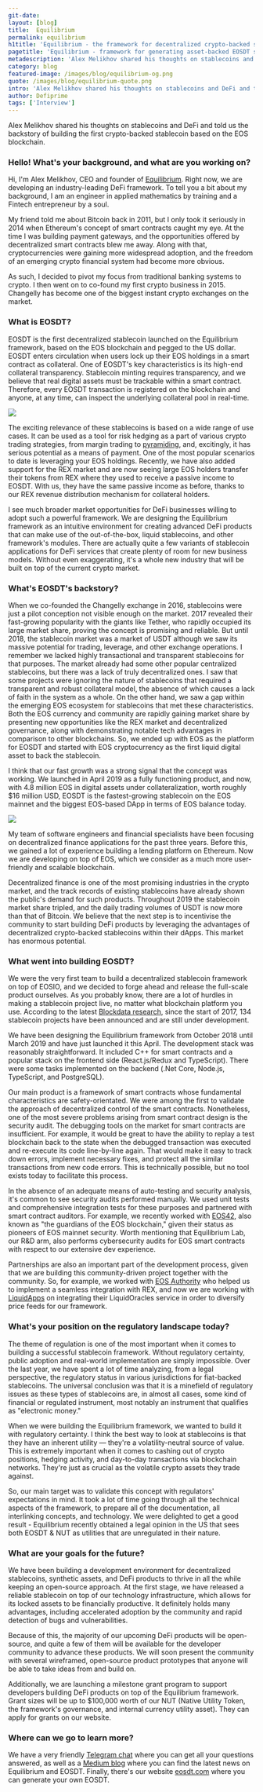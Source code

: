 ```yaml
---
git-date:
layout: [blog]
title:  Equilibrium
permalink: equilibrium
h1title: 'Equilibrium - the framework for decentralized crypto-backed stablecoins and DeFi products'
pagetitle: 'Equilibrium - framework for generating asset-backed EOSDT stablecoins'
metadescription: 'Alex Melikhov shared his thoughts on stablecoins and DeFi and told us the backstory of building the first crypto-backed stablecoin based on the EOS blockchain.'
category: blog
featured-image: /images/blog/equilibrium-og.png
quote: /images/blog/equilibrium-quote.png
intro: 'Alex Melikhov shared his thoughts on stablecoins and DeFi and told us the backstory of building the first crypto-backed stablecoin based on the EOS blockchain.'
author: Defiprime
tags: ['Interview']
---
```

Alex Melikhov shared his thoughts on stablecoins and DeFi and told us the backstory of building the first crypto-backed stablecoin based on the EOS blockchain.

### Hello! What's your background, and what are you working on?

Hi, I'm Alex Melikhov, CEO and founder of [Equilibrium](http://eosdt.com/?utm_source=defiprime&utm_medium=referral&utm_campaign=defiprime_interview). Right now, we are developing an industry-leading DeFi framework. To tell you a bit about my background, I am an engineer in applied mathematics by training and a Fintech entrepreneur by a soul.

My friend told me about Bitcoin back in 2011, but I only took it seriously in 2014 when Ethereum's concept of smart contracts caught my eye. At the time I was building payment gateways, and the opportunities offered by decentralized smart contracts blew me away. Along with that, cryptocurrencies were gaining more widespread adoption, and the freedom of an emerging crypto financial system had become more obvious.

As such, I decided to pivot my focus from traditional banking systems to crypto. I then went on to co-found my first crypto business in 2015. Changelly has become one of the biggest instant crypto exchanges on the market.

### What is EOSDT?

EOSDT is the first decentralized stablecoin launched on the Equilibrium framework, based on the EOS blockchain and pegged to the US dollar. EOSDT enters circulation when users lock up their EOS holdings in a smart contract as collateral. One of EOSDT's key characteristics is its high-end collateral transparency. Stablecoin minting requires transparency, and we believe that real digital assets must be trackable within a smart contract. Therefore, every EOSDT transaction is registered on the blockchain and anyone, at any time, can inspect the underlying collateral pool in real-time.

![](/images/blog/equilibrium2.png)

The exciting relevance of these stablecoins is based on a wide range of use cases. It can be used as a tool for risk hedging as a part of various crypto trading strategies, from margin trading to [pyramiding](https://www.investopedia.com/terms/p/pyramiding.asp), and, excitingly, it has serious potential as a means of payment. One of the most popular scenarios to date is leveraging your EOS holdings. Recently, we have also added support for the REX market and are now seeing large EOS holders transfer their tokens from REX where they used to receive a passive income to EOSDT. With us, they have the same passive income as before, thanks to our REX revenue distribution mechanism for collateral holders.

I see much broader market opportunities for DeFi businesses willing to adopt such a powerful framework. We are designing the Equilibrium framework as an intuitive environment for creating advanced DeFi products that can make use of the out-of-the-box, liquid stablecoins, and other framework's modules. There are actually quite a few variants of stablecoin applications for DeFi services that create plenty of room for new business models. Without even exaggerating, it's a whole new industry that will be built on top of the current crypto market.

### What's EOSDT's backstory?

When we co-founded the Changelly exchange in 2016, stablecoins were just a pilot conception not visible enough on the market. 2017 revealed their fast-growing popularity with the giants like Tether, who rapidly occupied its large market share, proving the concept is promising and reliable. But until 2018, the stablecoin market was a market of USDT although we saw its massive potential for trading, leverage, and other exchange operations. I remember we lacked highly transactional and transparent stablecoins for that purposes. The market already had some other popular centralized stablecoins, but there was a lack of truly decentralized ones. I saw that some projects were ignoring the nature of stablecoins that required a transparent and robust collateral model, the absence of which causes a lack of faith in the system as a whole.
On the other hand, we saw a gap within the emerging EOS ecosystem for stablecoins that met these characteristics. Both the EOS currency and community are rapidly gaining market share by presenting new opportunities like the REX market and decentralized governance, along with demonstrating notable tech advantages in comparison to other blockchains. So, we ended up with EOS as the platform for EOSDT and started with EOS cryptocurrency as the first liquid digital asset to back the stablecoin.

I think that our fast growth was a strong signal that the concept was working. We launched in April 2019 as a fully functioning product, and now, with 4.8 million EOS in digital assets under collateralization, worth roughly $16 million USD, EOSDT is the fastest-growing stablecoin on the EOS mainnet and the biggest EOS-based DApp in terms of EOS balance today.

![](/images/blog/equilibrium1.jpg)

My team of software engineers and financial specialists have been focusing on decentralized finance applications for the past three years. Before this, we gained a lot of experience building a lending platform on Ethereum. Now we are developing on top of EOS, which we consider as a much more user-friendly and scalable blockchain.

Decentralized finance is one of the most promising industries in the crypto market, and the track records of existing stablecoins have already shown the public's demand for such products. Throughout 2019 the stablecoin market share tripled, and the daily trading volumes of USDT is now more than that of Bitcoin. We believe that the next step is to incentivise the community to start building DeFi products by leveraging the advantages of decentralized crypto-backed stablecoins within their dApps. This market has enormous potential.

### What went into building EOSDT?

We were the very first team to build a decentralized stablecoin framework on top of EOSIO, and we decided to forge ahead and release the full-scale product ourselves. As you probably know, there are a lot of hurdles in making a stablecoin project live, no matter what blockchain platform you use. According to the latest [Blockdata research](https://download.blockdata.tech/blockdata-stablecoin-report-blockchain-technology.pdf), since the start of 2017, 134 stablecoin projects have been announced and are still under development.

We have been designing the Equilibrium framework from October 2018 until March 2019 and have just launched it this April. The development stack was reasonably straightforward. It included C++ for smart contracts and a popular stack on the frontend side (React.js/Redux and TypeScript). There were some tasks implemented on the backend (.Net Core, Node.js, TypeScript, and PostgreSQL).

Our main product is a framework of smart contracts whose fundamental characteristics are safety-orientated. We were among the first to validate the approach of decentralized control of the smart contracts. Nonetheless, one of the most severe problems arising from smart contract design is the security audit. The debugging tools on the market for smart contracts are insufficient. For example, it would be great to have the ability to replay a test blockchain back to the state when the debugged transaction was executed and re-execute its code line-by-line again. That would make it easy to track down errors, implement necessary fixes, and protect all the similar transactions from new code errors. This is technically possible, but no tool exists today to facilitate this process.

In the absence of an adequate means of auto-testing and security analysis, it's common to see security audits performed manually. We used unit tests and comprehensive integration tests for these purposes and partnered with smart contract auditors. For example, we recently worked with [EOS42](https://eos42.io/), also known as "the guardians of the EOS blockchain," given their status as pioneers of EOS mainnet security. Worth mentioning that Equilibrium Lab, our R&D arm, also performs cybersecurity audits for EOS smart contracts with respect to our extensive dev experience.  

Partnerships are also an important part of the development process, given that we are building this community-driven project together with the community. So, for example, we worked with [EOS Authority](https://eosauthority.com/) who helped us to implement a seamless integration with REX, and now we are working with [LiquidApps](https://liquidapps.io/) on integrating their LiquidOracles service in order to diversify price feeds for our framework.

### What's your position on the regulatory landscape today?

The theme of regulation is one of the most important when it comes to building a successful stablecoin framework. Without regulatory certainty, public adoption and real-world implementation are simply impossible. Over the last year, we have spent a lot of time analyzing, from a legal perspective, the regulatory status in various jurisdictions for fiat-backed stablecoins. The universal conclusion was that it is a minefield of regulatory issues as these types of stablecoins are, in almost all cases, some kind of financial or regulated instrument, most notably an instrument that qualifies as "electronic money."

When we were building the Equilibrium framework, we wanted to build it with regulatory certainty. I think the best way to look at stablecoins is that they have an inherent utility — they're a volatility-neutral source of value. This is extremely important when it comes to cashing out of crypto positions, hedging activity, and day-to-day transactions via blockchain networks. They're just as crucial as the volatile crypto assets they trade against.

So, our main target was to validate this concept with regulators' expectations in mind. It took a lot of time going through all the technical aspects of the framework, to prepare all of the documentation, all interlinking concepts, and technology. We were delighted to get a good result - Equilibrium recently obtained a legal opinion in the US that sees both EOSDT & NUT as utilities that are unregulated in their nature.

### What are your goals for the future?

We have been building a development environment for decentralized stablecoins, synthetic assets, and DeFi products to thrive in all the while keeping an open-source approach. At the first stage, we have released a reliable stablecoin on top of our technology infrastructure, which allows for its locked assets to be financially productive. It definitely holds many advantages, including accelerated adoption by the community and rapid detection of bugs and vulnerabilities.

Because of this, the majority of our upcoming DeFi products will be open-source, and quite a few of them will be available for the developer community to advance these products. We will soon present the community with several wireframed, open-source product prototypes that anyone will be able to take ideas from and build on.

Additionally, we are launching a milestone grant program to support developers building DeFi products on top of the Equilibrium framework. Grant sizes will be up to $100,000 worth of our NUT (Native Utility Token, the framework's governance, and internal currency utility asset). They can apply for grants on our website.  

### Where can we go to learn more?

We have a very friendly [Telegram chat](http://t.me/equilibrium_eosdt_official?utm_source=defiprime&utm_medium=referral&utm_campaign=defiprime_interview) where you can get all your questions answered, as well as a [Medium blog](http://medium.com/equilibrium-eosdt?utm_source=defiprime&utm_medium=referral&utm_campaign=defiprime_interview) where you can find the latest news on Equilibrium and EOSDT. Finally, there's our website [eosdt.com](http://eosdt.com/?utm_source=defiprime&utm_medium=referral&utm_campaign=defiprime_interview) where you can generate your own EOSDT.

